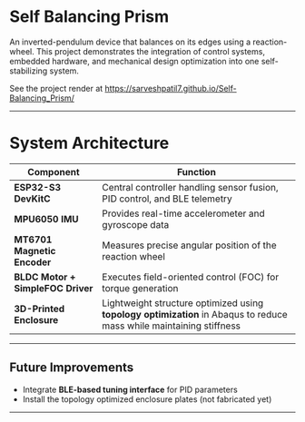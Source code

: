 # Self Balancing Prism

An inverted-pendulum device that balances on its edges using a reaction-wheel. This project demonstrates the integration of control systems, embedded hardware, and mechanical design optimization into one self-stabilizing system.

See the project render at https://sarveshpatil7.github.io/Self-Balancing_Prism/

---

# System Architecture

| Component | Function |
|------------|-----------|
| **ESP32-S3 DevKitC** | Central controller handling sensor fusion, PID control, and BLE telemetry |
| **MPU6050 IMU** | Provides real-time accelerometer and gyroscope data |
| **MT6701 Magnetic Encoder** | Measures precise angular position of the reaction wheel |
| **BLDC Motor + SimpleFOC Driver** | Executes field-oriented control (FOC) for torque generation |
| **3D-Printed Enclosure** | Lightweight structure optimized using **topology optimization** in Abaqus to reduce mass while maintaining stiffness |

---

## Future Improvements
- Integrate **BLE-based tuning interface** for PID parameters   
- Install the topology optimized enclosure plates (not fabricated yet)
  
---
